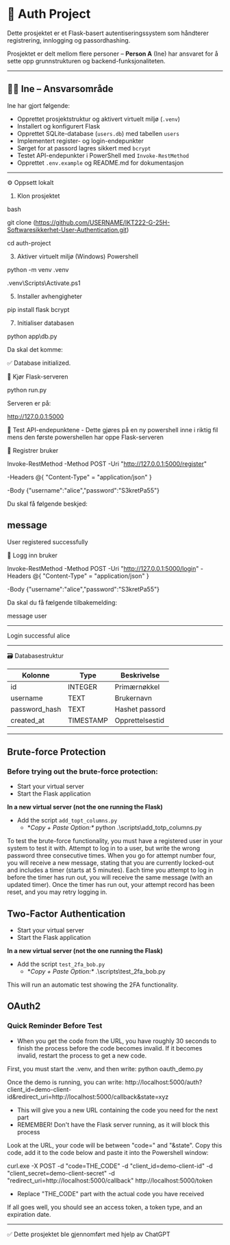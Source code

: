 # 🔐 Auth Project

Dette prosjektet er et Flask-basert autentiseringssystem som håndterer registrering, innlogging og passordhashing.

Prosjektet er delt mellom flere personer – **Person A** (Ine) har ansvaret for å sette opp grunnstrukturen og backend-funksjonaliteten.

---

## 👩‍💻 Ine – Ansvarsområde

Ine har gjort følgende:

- Opprettet prosjektstruktur og aktivert virtuelt miljø (`.venv`)
- Installert og konfigurert Flask
- Opprettet SQLite-database (`users.db`) med tabellen `users`
- Implementert register- og login-endepunkter
- Sørget for at passord lagres sikkert med `bcrypt`
- Testet API-endepunkter i PowerShell med `Invoke-RestMethod`
- Opprettet `.env.example` og README.md for dokumentasjon

---

⚙️ Oppsett lokalt
1. Klon prosjektet
   
bash

git clone (https://github.com/USERNAME/IKT222-G-25H-Softwaresikkerhet-User-Authentication.git)

cd auth-project

3. Aktiver virtuelt miljø (Windows) Powershell
   
python -m venv .venv

.venv\Scripts\Activate.ps1

5. Installer avhengigheter
   
pip install flask bcrypt

7. Initialiser databasen
   
python app\db.py

Da skal det komme:

✅ Database initialized.

🚀 Kjør Flask-serveren

python run.py

Serveren er på:

http://127.0.0.1:5000

🧩 Test API-endepunktene - Dette gjøres på en ny powershell inne i riktig fil mens den første powershellen har oppe Flask-serveren

🔸 Registrer bruker

Invoke-RestMethod -Method POST -Uri "http://127.0.0.1:5000/register" 

  -Headers @{ "Content-Type" = "application/json" } 
  
  -Body {"username":"alice","password":"S3kretPa55"}

Du skal få følgende beskjed:

message
-------
User registered successfully

🔸 Logg inn bruker


Invoke-RestMethod -Method POST -Uri "http://127.0.0.1:5000/login" 
  -Headers @{ "Content-Type" = "application/json" } 
  
  -Body {"username":"alice","password":"S3kretPa55"}

Da skal du få fælgende tilbakemelding:

message          user
-------          ----
Login successful alice

---

🗃️ Databasestruktur

| Kolonne       | Type      | Beskrivelse     |
| ------------- | --------- | --------------- |
| id            | INTEGER   | Primærnøkkel    |
| username      | TEXT      | Brukernavn      |
| password_hash | TEXT      | Hashet passord  |
| created_at    | TIMESTAMP | Opprettelsestid |


---


## Brute-force Protection

### Before trying out the brute-force protection: 
- Start your virtual server
- Start the Flask application

**In a new virtual server (not the one running the Flask)**
- Add the script `add_topt_columns.py`
   - **Copy + Paste Option:\** python .\scripts\add_totp_columns.py

To test the brute-force functionality, you must have a registered user in your system to test it with. Attempt to log in to a user, but write the wrong password three consecutive times. When you go for attempt number four, you will receive a new message, stating that you are currently locked-out and includes a timer (starts at 5 minutes). Each time you attempt to log in before the timer has run out, you will receive the same message (with an updated timer). Once the timer has run out, your attempt record has been reset, and you may retry logging in.

## Two-Factor Authentication
- Start your virtual server
- Start the Flask application

**In a new virtual server (not the one running the Flask)**
- Add the script `test_2fa_bob.py`
  - **Copy + Paste Option:\** .\scripts\test_2fa_bob.py

This will run an automatic test showing the 2FA functionality.

## OAuth2

### Quick Reminder Before Test
- When you get the code from the URL, you have roughly 30 seconds to finish the process before the code becomes invalid. If it becomes invalid, restart the process to get a new code.

First, you must start the .venv, and then write: python oauth_demo.py

Once the demo is running, you can write: http://localhost:5000/auth?client_id=demo-client-id&redirect_uri=http://localhost:5000/callback&state=xyz
- This will give you a new URL containing the code you need for the next part
- REMEMBER! Don't have the Flask server running, as it will block this process

Look at the URL, your code will be between "code=" and "&state". Copy this code, add it to the code below and paste it into the Powershell window:

curl.exe -X POST -d "code=THE_CODE" -d "client_id=demo-client-id" -d "client_secret=demo-client-secret" -d "redirect_uri=http://localhost:5000/callback" http://localhost:5000/token

- Replace "THE_CODE" part with the actual code you have received

If all goes well, you should see an access token, a token type, and an expiration date.

---

✅ Dette prosjektet ble gjennomført med hjelp av ChatGPT












